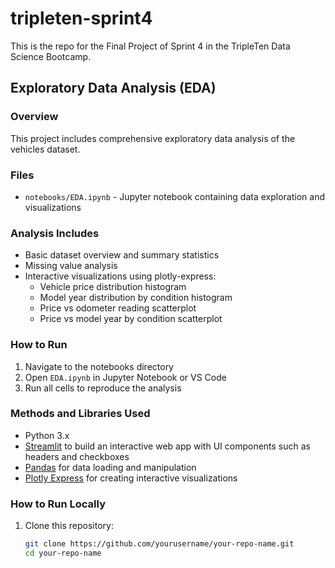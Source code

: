 # tripleten-sprint4
This is the repo for the Final Project of Sprint 4 in the TripleTen Data Science Bootcamp.

## Exploratory Data Analysis (EDA)

### Overview
This project includes comprehensive exploratory data analysis of the vehicles dataset.

### Files
- `notebooks/EDA.ipynb` - Jupyter notebook containing data exploration and visualizations

### Analysis Includes
- Basic dataset overview and summary statistics
- Missing value analysis
- Interactive visualizations using plotly-express:
  - Vehicle price distribution histogram
  - Model year distribution by condition histogram
  - Price vs odometer reading scatterplot
  - Price vs model year by condition scatterplot

### How to Run
1. Navigate to the notebooks directory
2. Open `EDA.ipynb` in Jupyter Notebook or VS Code
3. Run all cells to reproduce the analysis

### Methods and Libraries Used
- Python 3.x  
- [Streamlit](https://streamlit.io/) to build an interactive web app with UI components such as headers and checkboxes  
- [Pandas](https://pandas.pydata.org/) for data loading and manipulation  
- [Plotly Express](https://plotly.com/python/plotly-express/) for creating interactive visualizations  

### How to Run Locally
1. Clone this repository:  
   ```bash
   git clone https://github.com/yourusername/your-repo-name.git
   cd your-repo-name